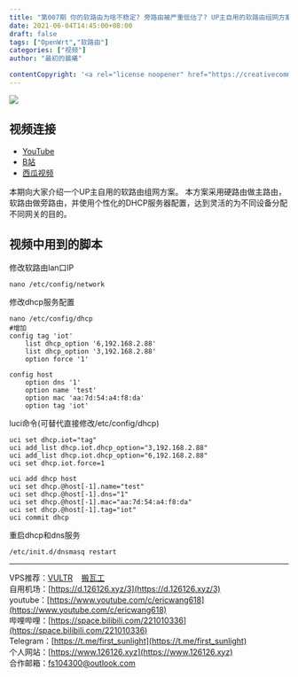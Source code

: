 ```yaml
---
title: "第007期 你的软路由为啥不稳定? 旁路由被严重低估了? UP主自用的软路由组网方案介绍"
date: 2021-06-04T14:45:00+08:00
draft: false
tags: ["OpenWrt","软路由"]
categories: ["视频"]
author: "最初的晨曦"

contentCopyright: '<a rel="license noopener" href="https://creativecommons.org/licenses/by-nc-sa/4.0/deed.zh" target="_blank">本文章采用 CC BY-NC-SA 4.0 许可协议</a>'
---
```


![](../../images/0088/0.jpg)
	
## 视频连接

- [YouTube](https://www.youtube.com/watch?v=KNbSW7Khe-o)  
- [B站](https://www.bilibili.com/video/BV1Tf4y1a7A7/)  
- [西瓜视频](https://www.ixigua.com/6997968194019426824)

本期向大家介绍一个UP主自用的软路由组网方案。
本方案采用硬路由做主路由，软路由做旁路由，并使用个性化的DHCP服务器配置，达到灵活的为不同设备分配不同网关的目的。

## 视频中用到的脚本

修改软路由lan口IP

```
nano /etc/config/network
```

修改dhcp服务配置

```
nano /etc/config/dhcp
#增加
config tag 'iot'
	list dhcp_option '6,192.168.2.88'
	list dhcp_option '3,192.168.2.88'
	option force '1'

config host
	option dns '1'
	option name 'test'
	option mac 'aa:7d:54:a4:f8:da'
	option tag 'iot'
```

luci命令(可替代直接修改/etc/config/dhcp)

```
uci set dhcp.iot="tag"
uci add_list dhcp.iot.dhcp_option="3,192.168.2.88"
uci add_list dhcp.iot.dhcp_option="6,192.168.2.88"
uci set dhcp.iot.force=1

uci add dhcp host
uci set dhcp.@host[-1].name="test"
uci set dhcp.@host[-1].dns="1"
uci set dhcp.@host[-1].mac="aa:7d:54:a4:f8:da"
uci set dhcp.@host[-1].tag="iot"
uci commit dhcp
```

重启dhcp和dns服务

```
/etc/init.d/dnsmasq restart
```

---

VPS推荐：[VULTR](https://www.vultr.com/?ref=9742814)&nbsp;&nbsp;&nbsp;&nbsp;[搬瓦工](https://bwh81.net/aff.php?aff=73687)  
自用机场：[https://d.126126.xyz/3](https://d.126126.xyz/3)  
youtube：[https://www.youtube.com/c/ericwang618](https://www.youtube.com/c/ericwang618)  
哔哩哔哩：[https://space.bilibili.com/221010336](https://space.bilibili.com/221010336)  
Telegram：[https://t.me/first_sunlight](https://t.me/first_sunlight)  
个人网站：[https://www.126126.xyz](https://www.126126.xyz)  
合作邮箱：fs104300@outlook.com